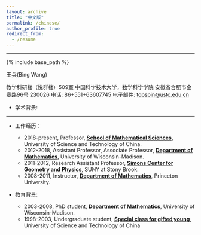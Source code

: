 ```yaml
---
layout: archive
title: "中文版"
permalink: /chinese/
author_profile: true
redirect_from:
  - /resume
---
```





---

{% include base_path %}

王兵(Bing Wang)

教学科研楼（悦群楼）509室
中国科学技术大学，数学科学学院
安徽省合肥市金寨路96号 230026
电话: 86+551+63607745                 电子邮件: topspin@ustc.edu.cn


- 学术背景:
---
- 工作经历：
   - 2018-present, Professor, **[School of Mathematical Sciences](https://math.ustc.edu.cn/new/main.psp)**, University of Science and Technology of China.
   - 2012-2018, Assistant Professor, Associate Professor, **[Department of Mathematics](https://math.ustc.edu.cn/new/main.psp)**, University of Wisconsin-Madison. 
   - 2011-2012, Research Assistant Professor, **[Simons Center for Geometry and Physics](https://scgp.stonybrook.edu/)**, SUNY at Stony Brook.
   - 2008-2011, Instructor, **[Department of Mathematics](https://www.math.princeton.edu/)**, Princeton University.
    
- 教育背景:
   - 2003-2008, PhD student, **[Department of Mathematics](https://math.ustc.edu.cn/new/main.psp)**, University of Wisconsin-Madison.  
   - 1998-2003, Undergraduate student, **[Special class for gifted young](https://scgy.ustc.edu.cn/)**, University of Science and Technology of China




